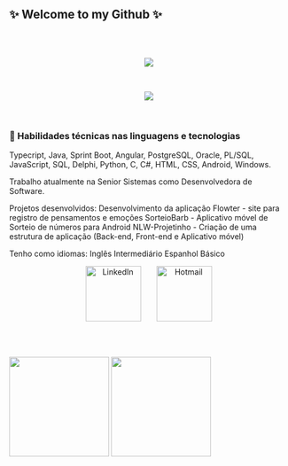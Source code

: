 ## ✨ Welcome to my Github ✨

</br>
</br>
<p align="center">
    <img src="https://readme-typing-svg.demolab.com?font=Fira+Code&duration=1&pause=1000&color=DB7373&multiline=true&repeat=false&width=160&height=40&lines=B%C3%A1rbara+Mafra)](https://git.io/typing-svg"/></a>
</p>

</br>

<p align="center">
    <a href="https://github.com/Barbmafra">
    <img src="https://readme-typing-svg.demolab.com?font=Fira+Code&pause=1000&color=DB8484&multiline=true&width=600&lines=Uma+estudante+e+desenvolvedora+de+tecnologia+%E2%8C%A8%EF%B8%8F%F0%9F%96%B1%EF%B8%8F"/></a>
</p>

</br>

### 💾 Habilidades técnicas nas linguagens e tecnologias 
Typecript, Java, Sprint Boot, Angular, PostgreSQL, Oracle, PL/SQL, JavaScript, SQL, Delphi, Python, C, C#, HTML, CSS, Android, Windows.

Trabalho atualmente na Senior Sistemas como Desenvolvedora de Software.

Projetos desenvolvidos:
Desenvolvimento da aplicação Flowter - site para registro de pensamentos e emoções
SorteioBarb - Aplicativo móvel de Sorteio de números para Android
NLW-Projetinho - Criação de uma estrutura de aplicação (Back-end, Front-end e Aplicativo móvel)

Tenho como idiomas:
Inglês Intermediário 
Espanhol Básico


<p align="center">
  <a href="https://www.linkedin.com/in/bmafra/"><img width="100px" alt="LinkedIn" title="LinkedIn" src="https://i.imgur.com/1PYnSx5.png"/></a>
      &#8287;&#8287;&#8287;&#8287;&#8287;
  <a href="mailto:barbaramafra123@hootmail.com"><img width="100px" alt="Hotmail" title="hotmail" src="https://i.imgur.com/AEf25Ki.png"/></a>
</p>

<br/>

 ##
 
<div>
<img height= "180em" src="https://github-readme-stats.vercel.app/api?username=Barbmafra&show_icons=true&theme=onedark&include_all_commits=true&count_private=true"/>
<img height= "180em" src="https://github-readme-stats.vercel.app/api/top-langs/?username=Barbmafra&layout=compact&langs_counts=16&theme=onedark"/>
</div>

##



